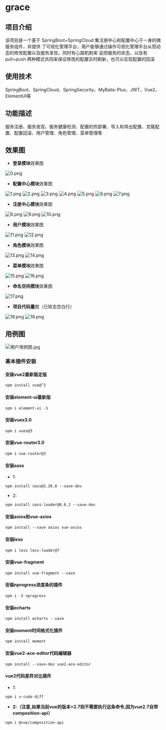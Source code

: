 
# grace

## 项目介绍
该项目是一个基于 SpringBoot+SpringCloud 集注册中心和配置中心于一身的微服务组件，并提供
了可视化管理平台，用户能够通过操作可视化管理平台从而动态的修改配置以及服务发现，同时有心跳机制来
监控服务的状态，以及有 pull+push 两种模式共同来保证修改的配置实时刷新，也可以实现配置的回滚

## 使用技术

SpringBoot、SpringCloud、SpringSecurity、MyBatis-Plus、JWT、Vue2、ElementUI等

## 功能描述

服务注册、服务发现、服务健康检测、配置的热部署、导入和导出配置、克隆配置、配置回滚、用户管理、角色管理、菜单管理等

## 效果图

- **登录模块**效果图

![0.png](https://gitee.com/youzhengjie/grace/raw/main/doc/images/0.png)

- **配置中心模块**效果图

![1.png](https://gitee.com/youzhengjie/grace/raw/main/doc/images/1.png)
![2.png](https://gitee.com/youzhengjie/grace/raw/main/doc/images/2.png)
![3.png](https://gitee.com/youzhengjie/grace/raw/main/doc/images/3.png)
![4.png](https://gitee.com/youzhengjie/grace/raw/main/doc/images/4.png)
![5.png](https://gitee.com/youzhengjie/grace/raw/main/doc/images/5.png)
![6.png](https://gitee.com/youzhengjie/grace/raw/main/doc/images/6.png)
![7.png](https://gitee.com/youzhengjie/grace/raw/main/doc/images/7.png)

- **注册中心模块**效果图

![8.png](https://gitee.com/youzhengjie/grace/raw/main/doc/images/8.png)
![9.png](https://gitee.com/youzhengjie/grace/raw/main/doc/images/9.png)
![10.png](https://gitee.com/youzhengjie/grace/raw/main/doc/images/10.png)

- **用户模块**效果图

![11.png](https://gitee.com/youzhengjie/grace/raw/main/doc/images/11.png)
![12.png](https://gitee.com/youzhengjie/grace/raw/main/doc/images/12.png)

- **角色模块**效果图

![13.png](https://gitee.com/youzhengjie/grace/raw/main/doc/images/13.png)
![14.png](https://gitee.com/youzhengjie/grace/raw/main/doc/images/14.png)

- **菜单模块**效果图

![15.png](https://gitee.com/youzhengjie/grace/raw/main/doc/images/15.png)
![16.png](https://gitee.com/youzhengjie/grace/raw/main/doc/images/16.png)

- **命名空间模块**效果图

![17.png](https://gitee.com/youzhengjie/grace/raw/main/doc/images/17.png)

- **项目代码量**图（已除去空白行）

![18.png](https://gitee.com/youzhengjie/grace/raw/main/doc/images/18.png)
![19.png](https://gitee.com/youzhengjie/grace/raw/main/doc/images/19.png)

## 用例图
![用户用例图.jpg](https://gitee.com/youzhengjie/grace/raw/main/doc/images/用户用例图.jpg)



### 基本插件安装

#### 安装vue2最新稳定版

```
npm install vue@^2
```

#### 安装element-ui最新版

```
npm i element-ui -S
```

#### 安装vuex3.0
```
npm i vuex@3
```

#### 安装vue-router3.0
```
npm i vue-router@3
```

#### 安装sass

- 1:

```
npm install sass@1.26.8 --save-dev
```

- 2:

```
npm install sass-loader@8.0.2 --save-dev
```


#### 安装axios和vue-axios
```
npm install --save axios vue-axios
```


#### 安装less
```
npm i less less-loader@7
```

#### 安装vue-fragment
```
npm install vue-fragment --save
```

#### 安装nprogress进度条的插件
```
npm i -S nprogress
```

#### 安装echarts
```
npm install echarts --save
```

#### 安装moment时间格式化插件

```
npm install moment
```

#### 安装vue2-ace-editor代码编辑器

```
npm install --save-dev vue2-ace-editor
```

#### vue2代码差异对比插件

- 1:
```
npm i v-code-diff
```

- **2:（注意,如果当前vue的版本>2.7则不需要执行这条命令,因为vue2.7自带composition-api）**

```
npm i @vue/composition-api
```























